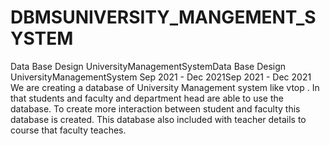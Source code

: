 # DBMSUNIVERSITY_MANGEMENT_SYSTEM

Data Base Design UniversityManagementSystemData Base Design UniversityManagementSystem
Sep 2021 - Dec 2021Sep 2021 - Dec 2021
We are creating a database of University Management system like vtop . In
that students and faculty and department head are able to use the database.
To create more interaction between student and faculty this database is
created. This database also included with teacher details to course that
faculty teaches.
